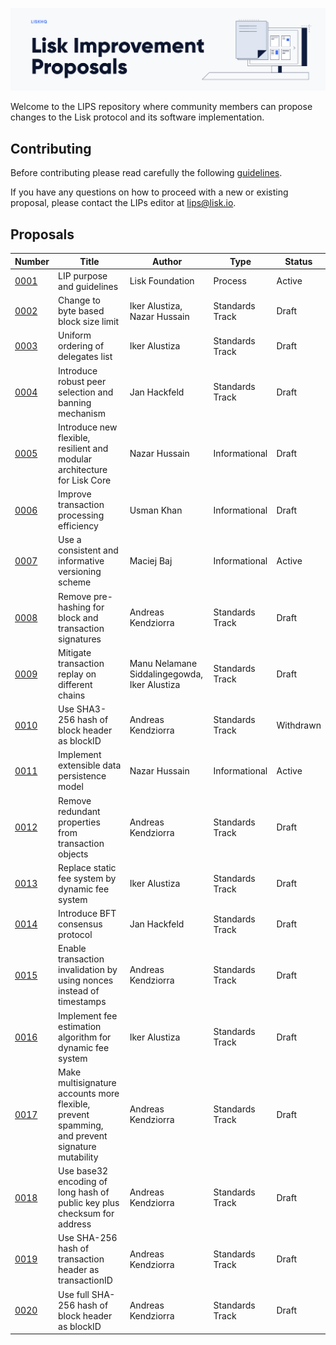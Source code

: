 ![Lisk Improvement Proposals](banner.png "Lisk Improvement Proposals")

Welcome to the LIPS repository where community members can propose changes to the Lisk protocol and its software implementation.

## Contributing

Before contributing please read carefully the following [guidelines](proposals/lip-0001.md).

If you have any questions on how to proceed with a new or existing proposal, please contact the LIPs editor at [lips@lisk.io](mailto:lips@lisk.io).

## Proposals

| Number                        | Title                                                                                          | Author                                       | Type            | Status        |
| ------------------------------|----------------------------------------------------------------------------------------------- | -------------------------------------------- | ----------------|---------------|
| [0001](proposals/lip-0001.md) | LIP purpose and guidelines                                                                     | Lisk Foundation                              | Process         | Active        |
| [0002](proposals/lip-0002.md) | Change to byte based block size limit                                                          | Iker Alustiza, Nazar Hussain                 | Standards Track | Draft         |
| [0003](proposals/lip-0003.md) | Uniform ordering of delegates list                                                             | Iker Alustiza                                | Standards Track | Draft         |
| [0004](proposals/lip-0004.md) | Introduce robust peer selection and banning mechanism                                          | Jan Hackfeld                                 | Standards Track | Draft         |
| [0005](proposals/lip-0005.md) | Introduce new flexible, resilient and modular architecture for Lisk Core                       | Nazar Hussain                                | Informational   | Draft         |
| [0006](proposals/lip-0006.md) | Improve transaction processing efficiency                                                      | Usman Khan                                   | Informational   | Draft         |
| [0007](proposals/lip-0007.md) | Use a consistent and informative versioning scheme                                             | Maciej Baj                                   | Informational   | Active        |
| [0008](proposals/lip-0008.md) | Remove pre-hashing for block and transaction signatures                                        | Andreas Kendziorra                           | Standards Track | Draft         |
| [0009](proposals/lip-0009.md) | Mitigate transaction replay on different chains                                                | Manu Nelamane Siddalingegowda, Iker Alustiza | Standards Track | Draft         |
| [0010](proposals/lip-0010.md) | Use SHA3-256 hash of block header as blockID                                                   | Andreas Kendziorra                           | Standards Track | Withdrawn     |
| [0011](proposals/lip-0011.md) | Implement extensible data persistence model                                                    | Nazar Hussain                                | Informational   | Active        |
| [0012](proposals/lip-0012.md) | Remove redundant properties from transaction objects                                           | Andreas Kendziorra                           | Standards Track | Draft         |
| [0013](proposals/lip-0013.md) | Replace static fee system by dynamic fee system                                                | Iker Alustiza                                | Standards Track | Draft         |
| [0014](proposals/lip-0014.md) | Introduce BFT consensus protocol                                                               | Jan Hackfeld                                 | Standards Track | Draft         |
| [0015](proposals/lip-0015.md) | Enable transaction invalidation by using nonces instead of timestamps                          | Andreas Kendziorra                           | Standards Track | Draft         |
| [0016](proposals/lip-0016.md) | Implement fee estimation algorithm for dynamic fee system                                      | Iker Alustiza                                | Standards Track | Draft         |
| [0017](proposals/lip-0017.md) | Make multisignature accounts more flexible, prevent spamming, and prevent signature mutability | Andreas Kendziorra                           | Standards Track | Draft         |
| [0018](proposals/lip-0018.md) | Use base32 encoding of long hash of public key plus checksum for address                       | Andreas Kendziorra                           | Standards Track | Draft         |
| [0019](proposals/lip-0019.md) | Use SHA-256 hash of transaction header as transactionID                                        | Andreas Kendziorra                           | Standards Track | Draft         |
| [0020](proposals/lip-0020.md) | Use full SHA-256 hash of block header as blockID                                               | Andreas Kendziorra                           | Standards Track | Draft         |
